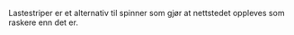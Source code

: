 Lastestriper er et alternativ til spinner som gjør at nettstedet oppleves som raskere enn det er.  

